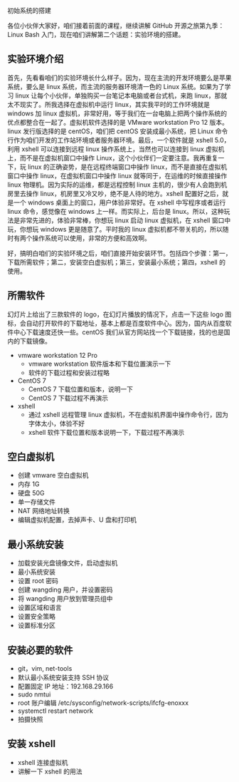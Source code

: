  初始系统的搭建

各位小伙伴大家好，咱们接着前面的课程，继续讲解 GitHub 开源之旅第九季：Linux Bash 入门，现在咱们讲解第二个话题：实验环境的搭建。

## 实验环境介绍

首先，先看看咱们的实验环境长什么样子。因为，现在主流的开发环境要么是苹果系统，要么是 linux 系统，而主流的服务器环境清一色的 Linux 系统。如果为了学习 linux 让每个小伙伴，单独购买一台笔记本电脑或者台式机，来跑 linux，那就太不现实了。所我选择在虚拟机中运行 linux，其实我平时的工作环境就是 windows 加 linux 虚拟机，非常好用，等于我们在一台电脑上把两个操作系统的优点都整合在一起了。虚拟机软件选择的是 VMware workstation Pro 12 版本。linux 发行版选择的是 centOS，咱们把 centOS 安装成最小系统，把 Linux 命令行作为咱们开发的工作站环境或者服务器环境。最后，一个软件就是 xshell 5.0，利用 xshell 可以连接到远程 linux 操作系统上，当然也可以连接到 linux 虚拟机上，而不是在虚拟机窗口中操作 Linux，这个小伙伴们一定要注意。我再重复一下，玩 linux 的正确姿势，是在远程终端窗口中操作 linux，而不是直接在虚拟机窗口中操作 linux，在虚拟机窗口中操作 linux 就等同于，在运维的时候直接操作 linux 物理机。因为实际的运维，都是远程控制 linux 主机的，很少有人会跑到机房里去操作 linux，机房里又冷又吵，绝不是人待的地方。xshell 配置好之后，就是一个 windows 桌面上的窗口，用户体验非常好。在 xshell 中写程序或者运行 linux 命令，感觉像在 windows 上一样。而实际上，后台是 linux。所以，这种玩法是非常先进的，体验非常棒，你想玩 linux 启动 linux 虚拟机，在 xshell 窗口中玩，你想玩 windows 更是随意了。平时我的 linux 虚拟机都不带关机的，所以随时有两个操作系统可以使用，非常的方便和高效啊。

好，搞明白咱们的实验环境之后，咱们直接开始安装环节。包括四个步骤：第一，下载所需软件；第二，安装空白虚拟机；第三，安装最小系统；第四，xshell 的使用。

## 所需软件

幻灯片上给出了三款软件的 logo，在幻灯片播放的情况下，点击一下这些 logo 图标，会自动打开软件的下载地址，基本上都是百度软件中心。因为，国内从百度软件中心下载速度还快一些。centOS 我们从官方网站找一个下载链接，找的也是国内的下载镜像。

- vmware workstation 12 Pro
  - vmware workstation 软件版本和下载位置演示一下
  - 软件的下载过程和安装过程略
- CentOS 7
  - CentOS 7 下载位置和版本，说明一下
  - CentOS 7 下载过程不再演示
- xshell
  - 通过 xshell 远程管理 linux 虚拟机，不在虚拟机界面中操作命令行，因为字体太小，体验不好
  - xshell 软件下载位置和版本说明一下，下载过程不再演示

## 空白虚拟机

- 创建 vmware 空白虚拟机
- 内存 1G
- 硬盘 50G
- 单一存储文件
- NAT 网络地址转换
- 编辑虚拟机配置，去掉声卡、U 盘和打印机

## 最小系统安装

- 加载安装光盘镜像文件，启动虚拟机
- 最小系统安装
- 设置 root 密码
- 创建 wangding 用户，并设置密码
- 将 wangding 用户放到管理员组中
- 设置区域和语言
- 设置安全策略
- 设置标准分区

## 安装必要的软件

- git，vim, net-tools
- 默认最小系统安装支持 SSH 协议
- 配置固定 IP 地址：192.168.29.166
- sudo nmtui
- root 账户编辑 /etc/sysconfig/network-scripts/ifcfg-enoxxx
- systemctl restart network
- 拍摄快照

## 安装 xshell

- xshell 连接虚拟机
- 讲解一下 xshell 的用法

